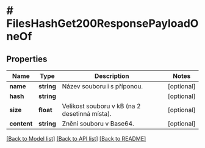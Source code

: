 # # FilesHashGet200ResponsePayloadOneOf

## Properties

Name | Type | Description | Notes
------------ | ------------- | ------------- | -------------
**name** | **string** | Název souboru i s příponou. | [optional]
**hash** | **string** |  | [optional]
**size** | **float** | Velikost souboru v kB (na 2 desetinná místa). | [optional]
**content** | **string** | Znění souboru v Base64. | [optional]

[[Back to Model list]](../../README.md#models) [[Back to API list]](../../README.md#endpoints) [[Back to README]](../../README.md)

